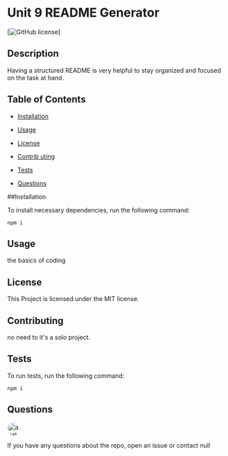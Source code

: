 
  # Unit 9 README Generator
  [![GitHub license](https://img.shields.io/badge/license-MIT-b)]
  
  ## Description
  
  Having a structured README is very helpful to stay organized and focused on the task at hand.
  
  ## Table of Contents

  * [Installation](#installation)

  * [Usage](#usage)

  * [License](#license)

  * [Contrib uting](#contributing)

  * [Tests](#tests)

  * [Questions](#questions)

  ##Installation

  To install necessary dependencies, run the following command:

  ```
  npm i
  ```

  ## Usage

  the basics of coding

  ## License
          
This Project is licensed under the MIT license.

  ## Contributing

  no need to it's a solo project.

  ## Tests

  To run tests, run the following command:

  ```
  npm i
  ```

  ## Questions

  <img src="https://avatars1.githubusercontent.com/u/60330679?v=4" alt="avatar" style="border-radius: 16px" width = "30px">

  If you have any questions about the repo, open an issue or contact null

  